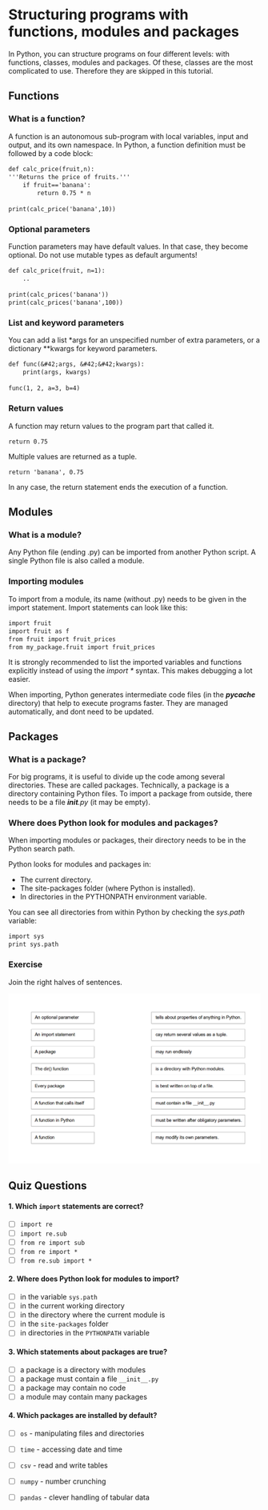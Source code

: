 
# Structuring programs with functions, modules and packages

In Python, you can structure programs on four different levels: with functions, classes, modules and packages. Of these, classes are the most complicated to use. Therefore they are skipped in this tutorial.

## Functions

### What is a function?
A function is an autonomous sub-program with local variables, input and output, and its own namespace. 
In Python, a function definition must be followed by a code block:

    def calc_price(fruit,n):	
    '''Returns the price of fruits.'''
        if fruit=='banana':
            return 0.75 * n

    print(calc_price('banana',10))

### Optional parameters

Function parameters may have default values. In that case, they become optional. Do not use mutable types as default arguments!

    def calc_price(fruit, n=1): 
        ..

    print(calc_prices('banana'))
    print(calc_prices('banana',100))

### List and keyword parameters

You can add a list &#42;args for an unspecified number of extra parameters, or a dictionary &#42;&#42;kwargs for keyword parameters.

    def func(&#42;args, &#42;&#42;kwargs):
        print(args, kwargs)

    func(1, 2, a=3, b=4)

### Return values

A function may return values to the program part that called it. 

    return 0.75

Multiple values are returned as a tuple. 

    return 'banana', 0.75

In any case, the return statement ends the execution of a function.


## Modules

### What is a module?

Any Python file (ending .py) can be imported from another Python script. A single Python file is also called a module.

### Importing modules

To import from a module, its name (without .py) needs to be given in the import statement. Import statements can look like this:

    import fruit
    import fruit as f
    from fruit import fruit_prices
    from my_package.fruit import fruit_prices

It is strongly recommended to list the imported variables and functions explicitly instead of using the *import &#42;* syntax. This makes debugging a lot easier.

When importing, Python generates intermediate code files (in the *__pycache__* directory) that help to execute programs faster. They are managed automatically, and dont need to be updated. 

## Packages

### What is a package?

For big programs, it is useful to divide up the code among several directories. These are called packages. Technically, a package is a directory containing Python files. To import a package from outside, there needs to be a file *__init__.py* (it may be empty).

### Where does Python look for modules and packages?

When importing modules or packages, their directory needs to be in the Python search path.

Python looks for modules and packages in:

* The current directory.
* The site-packages folder (where Python is installed).
* In directories in the PYTHONPATH environment variable.

You can see all directories from within Python by checking the *sys.path* variable:

    import sys
    print sys.path


### Exercise

Join the right halves of sentences.

![functions exercise](exercises/functions.png)

## Quiz Questions

#### 1. Which `import` statements are correct?

- [ ] `import re`
- [ ] `import re.sub`
- [ ] `from re import sub`
- [ ] `from re import *`
- [ ] `from re.sub import *`

#### 2. Where does Python look for modules to import?

- [ ] in the variable `sys.path`
- [ ] in the current working directory
- [ ] in the directory where the current module is
- [ ] in the `site-packages` folder
- [ ] in directories in the `PYTHONPATH` variable

#### 3. Which statements about packages are true?

- [ ] a package is a directory with modules
- [ ] a package must contain a file `__init__.py`
- [ ] a package may contain no code
- [ ] a module may contain many packages

#### 4. Which packages are installed by default?

- [ ] `os` - manipulating files and directories
- [ ] `time` - accessing date and time
- [ ] `csv` - read and write tables
- [ ] `numpy` - number crunching
- [ ] `pandas` - clever handling of tabular data

















